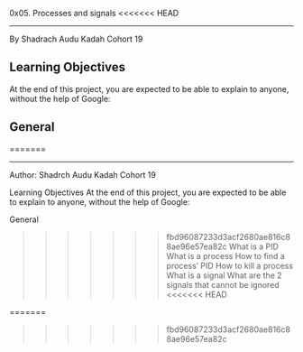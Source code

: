 0x05. Processes and signals
<<<<<<< HEAD
****************************

By Shadrach Audu Kadah Cohort 19

Learning Objectives
-------------------
At the end of this project, you are expected to be able to explain to anyone, without the help of Google:

General
-------
=======
*************************
Author: Shadrch Audu Kadah 
Cohort 19


Learning Objectives
At the end of this project, you are expected to be able to explain to anyone, without the help of Google:

General
>>>>>>> fbd96087233d3acf2680ae816c88ae96e57ea82c
What is a PID
What is a process
How to find a process’ PID
How to kill a process
What is a signal
What are the 2 signals that cannot be ignored
<<<<<<< HEAD


=======
>>>>>>> fbd96087233d3acf2680ae816c88ae96e57ea82c
